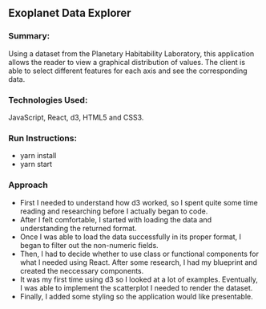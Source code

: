## Exoplanet Data Explorer

### Summary:

Using a dataset from the Planetary Habitability Laboratory, this application allows the reader to view a graphical distribution of values. The client is able to select different features for each axis and see the corresponding data.

### Technologies Used:

JavaScript, React, d3, HTML5 and CSS3.

### Run Instructions:

- yarn install
- yarn start

### Approach

- First I needed to understand how d3 worked, so I spent quite some time reading and researching before I actually began to code.
- After I felt comfortable, I started with loading the data and understanding the returned format.
- Once I was able to load the data successfully in its proper format, I began to filter out the non-numeric fields.
- Then, I had to decide whether to use class or functional components for what I needed using React. After some research, I had my blueprint and created the neccessary components.
- It was my first time using d3 so I looked at a lot of examples. Eventually, I was able to implement the scatterplot I needed to render the dataset.
- Finally, I added some styling so the application would like presentable.
